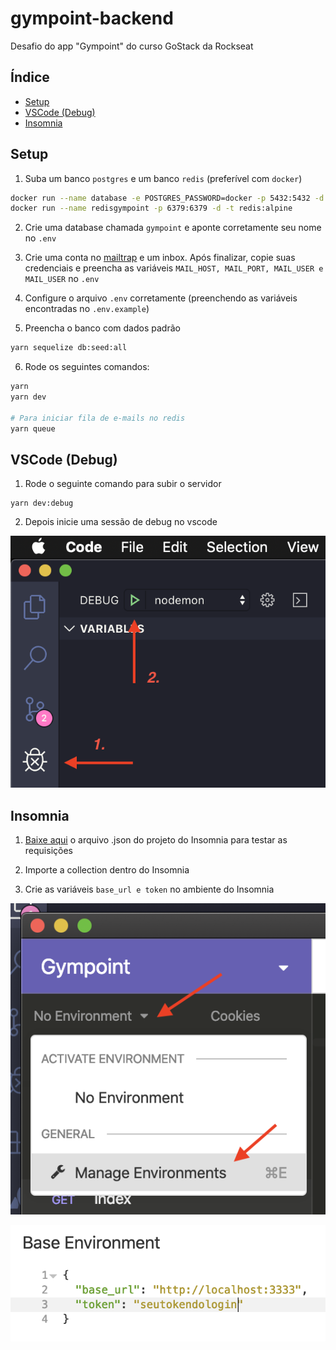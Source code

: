 # gympoint-backend
Desafio do app "Gympoint" do curso GoStack da Rockseat

## Índice
- [Setup](#setup)
- [VSCode (Debug)](#vscode-debug)
- [Insomnia](#Insomnia)

## Setup
1. Suba um banco `postgres` e um banco `redis` (preferível com `docker`)
```bash
docker run --name database -e POSTGRES_PASSWORD=docker -p 5432:5432 -d postgres:11
docker run --name redisgympoint -p 6379:6379 -d -t redis:alpine
```

2. Crie uma database chamada `gympoint` e aponte corretamente seu nome no `.env`

3. Crie uma conta no [mailtrap](mailtrap.io) e um inbox. Após finalizar, copie suas credenciais e preencha as variáveis `MAIL_HOST, MAIL_PORT, MAIL_USER e MAIL_USER` no `.env`

4. Configure o arquivo `.env` corretamente (preenchendo as variáveis encontradas no `.env.example`)

5. Preencha o banco com dados padrão
```bash
yarn sequelize db:seed:all
```

6. Rode os seguintes comandos:
```bash
yarn
yarn dev

# Para iniciar fila de e-mails no redis
yarn queue
```

## VSCode (Debug)

1. Rode o seguinte comando para subir o servidor
```
yarn dev:debug
```

2. Depois inicie uma sessão de debug no vscode

![VSCode debug](docs/debug.png)

## Insomnia
1. [Baixe aqui](https://raw.githubusercontent.com/santospatrick/gympoint-backend/master/json/Insomnia_2019-12-03.json) o arquivo .json do projeto do Insomnia para testar as requisições

2. Importe a collection dentro do Insomnia

3. Crie as variáveis `base_url e token` no ambiente do Insomnia

![Ambiente Insomnia](docs/insomnia-ambiente.png)

![Variáveis Insomnia](docs/insomnia-variaveis.png)
